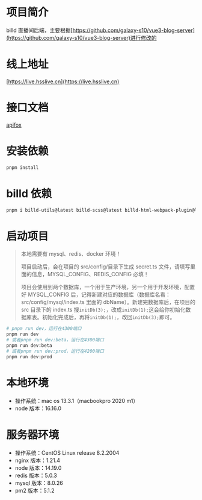 # 项目简介

billd 直播间后端，主要根据[https://github.com/galaxy-s10/vue3-blog-server](https://github.com/galaxy-s10/vue3-blog-server)进行修改的

# 线上地址

[https://live.hsslive.cn](https://live.hsslive.cn)

# 接口文档

[apifox](https://www.apifox.cn/apidoc/shared-46443f95-e389-4453-9da7-a98ea8c72177)

# 安装依赖

```bash
pnpm install
```

# billd 依赖

```bash
pnpm i billd-utils@latest billd-scss@latest billd-html-webpack-plugin@latest billd-deploy@latest
```

# 启动项目

> 本地需要有 mysql、redis、docker 环境！
>
> 项目启动后，会在项目的 src/config/目录下生成 secret.ts 文件，请填写里面的信息，MYSQL_CONFIG、REDIS_CONFIG 必填！
>
> 项目会使用到两个数据库，一个用于生产环境，另一个用于开发环境，配置好 MYSQL_CONFIG 后，记得新建对应的数据库（数据库名看：src/config/mysql/index.ts 里面的 dbName）。新建完数据库后，在项目的 src 目录下的 index.ts 搜`initDb(3);`，改成`initDb(1);`这会给你初始化数据库表。初始化完成后，再将`initDb(1);`，改回`initDb(3);`即可。

```bash
# pnpm run dev，运行在4300端口
pnpm run dev
# 或者pnpm run dev:beta，运行在4300端口
pnpm run dev:beta
# 或者pnpm run dev:prod，运行在4200端口
pnpm run dev:prod
```

# 本地环境

- 操作系统：mac os 13.3.1（macbookpro 2020 m1）
- node 版本：16.16.0

# 服务器环境

- 操作系统：CentOS Linux release 8.2.2004
- nginx 版本：1.21.4
- node 版本：14.19.0
- redis 版本：5.0.3
- mysql 版本：8.0.26
- pm2 版本：5.1.2
